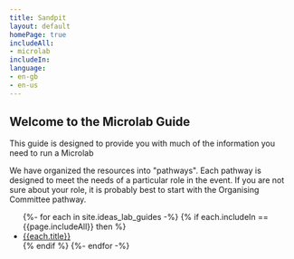 ```yaml
---
title: Sandpit
layout: default
homePage: true
includeAll: 
- microlab
includeIn: 
language:
- en-gb
- en-us
---
```

## Welcome to the Microlab Guide

This guide is designed to provide you with much of the information you need to run a Microlab 

We have organized the resources into "pathways". Each pathway is designed to meet the needs of a particular role in the event. If you are not sure about your role, it is probably best to start with the Organising Committee pathway.
<ul>
{%- for each in site.ideas_lab_guides -%}
{% if each.includeIn == {{page.includeAll}} then %}
<li><a href="{{each.url}}">{{each.title}}</a></li>
{% endif %}
{%- endfor -%}
</ul>